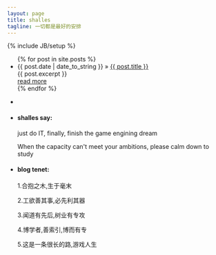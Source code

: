```yaml
---
layout: page
title: shalles
tagline: 一切都是最好的安排
---
```

{% include JB/setup %}

<div class="container">
    <div class="posts-box">
        <ul class="posts">
            {% for post in site.posts %}
            <li class="article-box">
                <div class="title">
                    <span>{{ post.date | date_to_string }}</span> &raquo; <a href="{{ BASE_PATH }}{{ post.url }}">{{ post.title }}</a>
                </div>
                <div class="article-excerpt">
                    <span>{{ post.excerpt }}</span>
                </div>
                <a class="more" href="{{ BASE_PATH }}{{ post.url }}">read more</a>
            </li>
            {% endfor %}
        </ul>
    </div>
    <div class="tools-box">
        <ul>
            <li class="profile"><img src="{{ BASE_PATH }}/assets/images/users/shalles-qr.png" alt=""></li>
            <li class="say">
                <h4>shalles say:</h4>
                <p>just do IT, finally, finish the game engining dream</p>
                <p>When the capacity can't meet your ambitions, please calm down to study</p>
            </li>
            <li class="recommend">
                <h4>blog tenet:</h4>
                <p>1.合抱之木,生于毫末</p>
                <p>2.工欲善其事,必先利其器</p>
                <p>3.闻道有先后,树业有专攻</p>
                <p>4.博学者,善索引,博而有专</p>
                <p>5.这是一条很长的路,游戏人生</p>
            </li>
        </ul>
    </div>
</div>